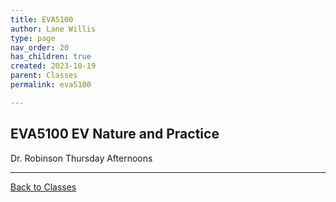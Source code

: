 ```yaml
---
title: EVA5100
author: Lane Willis
type: page
nav_order: 20
has_children: true
created: 2023-10-19
parent: Classes
permalink: eva5100

---
```


## EVA5100 EV Nature and Practice

Dr. Robinson
Thursday Afternoons

---

[Back to Classes](/notes/classes)


